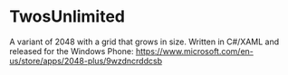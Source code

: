# TwosUnlimited
A variant of 2048 with a grid that grows in size. Written in C#/XAML and released for the Windows Phone: https://www.microsoft.com/en-us/store/apps/2048-plus/9wzdncrddcsb
